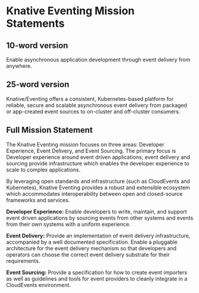 # Knative Eventing Mission Statements

## 10-word version

Enable asynchronous application development through event delivery from anywhere.

## 25-word version

Knative/Eventing offers a consistent, Kubernetes-based platform for reliable, secure and scalable asynchronous event delivery from packaged or app-created event sources to on-cluster and off-cluster consumers.

## Full Mission Statement

The Knative Eventing mission focuses on three areas: Developer Experience, Event Delivery, and Event Sourcing. The primary focus is Developer experience around event driven applications; event delivery and sourcing provide infrastructure which enables the developer experience to scale to complex applications.

By leveraging open standards and infrastructure (such as CloudEvents and Kubernetes), Knative Eventing provides a robust and extensible ecosystem which accommodates interoperability between open and closed-source frameworks and services.

**Developer Experience:** Enable developers to write, maintain, and support event driven applications by sourcing events from other systems and events from their own systems with a uniform experience.

**Event Delivery:** Provide an implementation of event delivery infrastructure, accompanied by a well documented specification. Enable a pluggable architecture for the event delivery mechanism so that developers and operators can choose the correct event delivery substrate for their requirements.

**Event Sourcing:** Provide a specification for how to create event importers as well as guidelines and tools for event providers to cleanly integrate in a CloudEvents environment.
